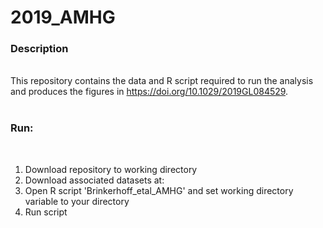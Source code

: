 # 2019_AMHG

<b><h3>Description</h3></b>
<br>
This repository contains the data and R script required to run the analysis and produces the figures in https://doi.org/10.1029/2019GL084529.
<br><br>
<b><h3>Run:</h3></b>
<br>
1) Download repository to working directory
2) Download associated datasets at:
3) Open R script 'Brinkerhoff_etal_AMHG' and set working directory variable to your directory
4) Run script
